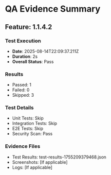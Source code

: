 # QA Evidence Summary

## Feature: 1.1.4.2

### Test Execution
- **Date**: 2025-08-14T22:09:37.211Z
- **Duration**: 2s
- **Overall Status**: Pass

### Results
- Passed: 1
- Failed: 0
- Skipped: 3

### Test Details
- Unit Tests: Skip
- Integration Tests: Skip
- E2E Tests: Skip
- Security Scan: Pass

### Evidence Files
- Test Results: test-results-1755209379468.json
- Screenshots: [If applicable]
- Logs: [If applicable]
